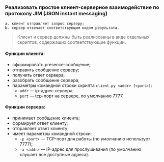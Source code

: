 ### Реализовать простое клиент-серверное взаимодействие по протоколу JIM (JSON instant messaging)

    a. клиент отправляет запрос серверу;
    b. сервер отвечает соответствующим кодом результата.

> Клиент и сервер должны быть реализованы в виде отдельных скриптов, содержащих соответствующие функции.

#### Функции клиента:
- сформировать presence-сообщение;
- отправить сообщение серверу;
- получить ответ сервера;
- разобрать сообщение сервера;
- параметры командной строки скрипта `client.py <addr> [<port>]`:
  - `addr` — ip-адрес сервера;
  - `port` — tcp-порт на сервере, по умолчанию 7777.


#### Функции сервера:
- принимает сообщение клиента;
- формирует ответ клиенту;
- отправляет ответ клиенту;
- имеет параметры командной строки:
  - `-p <port>` — TCP-порт для работы (по умолчанию использует 7777);
  - `-a <addr>` — IP-адрес для прослушивания (по умолчанию слушает все
    доступные адреса).
